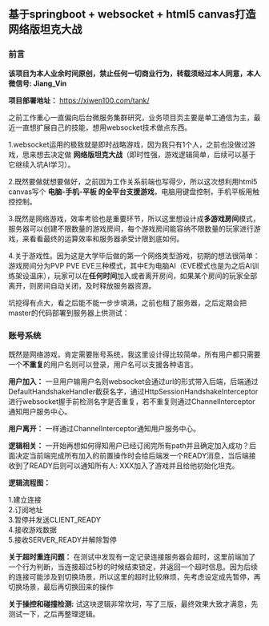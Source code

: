 ## 基于springboot + websocket + html5 canvas打造网络版坦克大战

### 前言 ###
**该项目为本人业余时间原创，禁止任何一切商业行为，转载须经过本人同意，本人微信号: Jiang_Vin**

**项目部署地址：** https://xiwen100.com/tank/

之前工作重心一直偏向后台微服务集群研究，业务项目页主要是单工通信为主，最近一直想扩展自己的技能，想用websocket技术做点东西。

1.websocket运用的极致就是即时战略游戏，因为我只有1个人，之前也没做过游戏，思来想去决定做 **网络版坦克大战**（即时性强，游戏逻辑简单，后续可以基于它继续入坑AI学习）。


2.既然要做就想要做好，之前因为工作关系前端也写得少，所以这次想利用html5 canvas写个 **电脑-手机-平板 的全平台支援游戏**，电脑用键盘控制，手机平板用触控控制。

3.既然是网络游戏，效率考验也是重要环节，所以这里想设计成**多游戏房间**模式，服务器可以创建不限数量的游戏房间，每个游戏房间能容纳不限数量的玩家进行游戏，来看看最终的运算效率和服务器承受计限到底如何。

4.关于游戏性。因为这是大学毕后做的第一个网络类型游戏，初期的想法很简单：游戏房间分为PVP PVE EVE三种模式，其中E为电脑AI（EVE模式也是为之后AI训练架设温床），玩家可以在**任何时间**加入或者离开房间，如果某个房间的玩家全部离开，则房间自动关闭，及时释放服务器资源。

坑挖得有点大，看之后能不能一步步填满，之前也租了服务器，之后定期会把master的代码部署到服务器上供测试：

### 账号系统 ###
既然是网络游戏，肯定需要账号系统，我这里设计得比较简单，所有用户都只需要一个**不重复**的用户名则可以登录，用户名可以支援各种语言。

**用户加入：**
一旦用户输用户名则websocket会通过url的形式带入后端，后端通过DefaultHandshakeHandler截获名字，通过HttpSessionHandshakeInterceptor进行websocket握手前检测名字是否重复，若不重复则通过ChannelInterceptor通知用户服务中心。

**用户离开：**
一样通过ChannelInterceptor通知用户服务中心。

**逻辑相关：**
一开始再想如何得知用户已经订阅完所有path并且确定加入成功？后面决定当前端完成所有加入的前置操作时会给后端发一个READY消息，当后端接收到了READY后则可以通知所有人: XXX加入了游戏并且给他初始化坦克。

**逻辑流程图：**

1.建立连接<br>
2.订阅地址<br>
3.暂停并发送CLIENT_READY<br>
4.接收游戏数据<br>
5.接收SERVER_READY并解除暂停<br>

**关于超时重连问题：**
在测试中发现有一定记录连接服务器会超时，这里前端加了一个行为判断，当连接超过5秒的时候结束锁定，并返回一个超时信息。因为后续的连接可能涉及到切换场景，所以这里的超时比较麻烦，先考虑设定成先暂停，再切换场景，最后再切换回来的操作

**关于操控和碰撞检测:** 试这块逻辑非常坎坷，写了三版，最终效果大致才满意，先测试一下，之后再整理逻辑。
